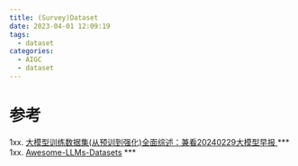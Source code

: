 ```yaml
---
title: (Survey)Dataset
date: 2023-04-01 12:09:19
tags:
  - dataset
categories: 
  - AIGC
  - dataset  
---
```


<p></p>
<!-- more -->



# 参考
1xx. [大模型训练数据集(从预训到强化)全面综述：兼看20240229大模型早报 ](https://mp.weixin.qq.com/s?__biz=MzAxMjc3MjkyMg==&mid=2648409066&idx=1&sn=54e68bbbd45b4cc5bef8fd446fa187f8)***
1xx. [Awesome-LLMs-Datasets](https://github.com/lmmlzn/Awesome-LLMs-Datasets) ***